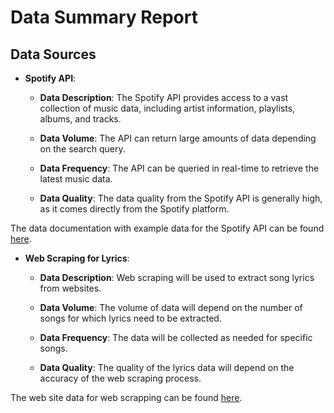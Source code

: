 # Data Summary Report

## Data Sources

* **Spotify API**:
    
    * **Data Description**: The Spotify API provides access to a vast collection of music data, including artist information, playlists, albums, and tracks.
    
    * **Data Volume**: The API can return large amounts of data depending on the search query.
    
    * **Data Frequency**: The API can be queried in real-time to retrieve the latest music data.
    
    * **Data Quality**: The data quality from the Spotify API is generally high, as it comes directly from the Spotify platform.
    
The data documentation with example data for the Spotify API can be found [here](https://developer.spotify.com/documentation/web-api/).

* **Web Scraping for Lyrics**:
        
    * **Data Description**: Web scraping will be used to extract song lyrics from websites.
    
    * **Data Volume**: The volume of data will depend on the number of songs for which lyrics need to be extracted.
    
    * **Data Frequency**: The data will be collected as needed for specific songs.
    
    * **Data Quality**: The quality of the lyrics data will depend on the accuracy of the web scraping process.
    
The web site data for web scrapping can be found [here](https://genius.com/Metallica-one-lyrics).
